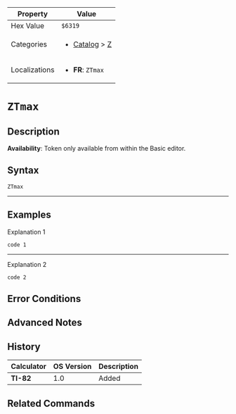 | Property      | Value |
|---------------|-------|
| Hex Value     | `$6319`|
| Categories    | <ul><li>[Catalog](../categories/Catalog.md) > [Z](../categories/Catalog.md#Z)</li></ul> |
| Localizations | <ul><li><b>FR</b>: `ZTmax`</li></ul> |

# `ZTmax`

## Description



<b>Availability</b>: Token only available from within the Basic editor.

## Syntax
`ZTmax`

<hr>

## Examples

Explanation 1
```ti-basic
code 1
```
---
Explanation 2
```ti-basic
code 2
```

## Error Conditions


## Advanced Notes


## History
| Calculator | OS Version | Description |
|------------|------------|-------------|
| <b>TI-82</b> | 1.0 | Added

## Related Commands

    